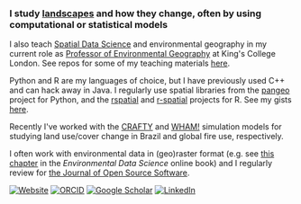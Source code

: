 ### I study [landscapes](https://www.landscapemodelling.net) and how they change, often by using computational or statistical models

I also teach [Spatial Data Science](https://kingsgeocomputation.org/teaching/sds/) and environmental geography in my current role as [Professor of Environmental Geography](https://www.kcl.ac.uk/people/james-millington) at King's College London. See repos for some of my teaching materials [here](https://github.com/stars/jamesdamillington/lists/jm-teaching). 

Python and R are my languages of choice, but I have previously used C++ and can hack away in Java. I regularly use spatial libraries from the [pangeo](https://pangeo.io/) project for Python, and the [rspatial](https://rspatial.org) and [r-spatial](https://r-spatial.org/) projects for R. See my gists [here](https://gist.github.com/jamesdamillington).

Recently I've worked with the [CRAFTY](https://github.com/stars/jamesdamillington/lists/crafty) and [WHAM!](https://github.com/jamesdamillington/Wildfire_Human_Agency_Model) simulation models for studying land use/cover change in Brazil and global fire use, respectively. 

I often work with environmental data in (geo)raster format (e.g. see [this chapter](https://edsbook.org/b128b282-dee7-44a7-bc21-f1fd21452a83/notebook) in the _Environmental Data Science_ online book) and I regularly review for [the Journal of Open Source Software](https://joss.theoj.org/). 

[![Website](https://img.shields.io/badge/Website-Visit-yellow)](https://www.landscapemodelling.net)
[![ORCID](https://img.shields.io/badge/ORCID-Profile-green)](https://orcid.org/0000-0002-5099-0001)
[![Google Scholar](https://img.shields.io/badge/Google_Scholar-Profile-red)](https://scholar.google.com/citations?user=hmPk8yMAAAAJ&hl=en)
[![LinkedIn](https://img.shields.io/badge/LinkedIn-Connect-blue)](https://www.linkedin.com/in/jamesdamillington/)
<!--
**jamesdamillington/jamesdamillington** is a ✨ _special_ ✨ repository because its `README.md` (this file) appears on your GitHub profile.

Here are some ideas to get you started:

- 🔭 I’m currently working on ...
- 🌱 I’m currently learning ...
- 👯 I’m looking to collaborate on ...
- 🤔 I’m looking for help with ...
- 💬 Ask me about ...
- 📫 How to reach me: ...
- 😄 Pronouns: ...
- ⚡ Fun fact: ...
-->

